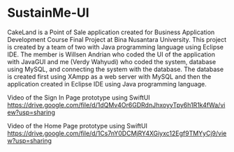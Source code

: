 # SustainMe-UI

CakeLand is a Point of Sale application created for Business Application Development Course Final Project at Bina Nusantara University. This project is created by a team of two with Java programming language using Eclipse IDE. The member is Willsen Andrian who coded the UI of the application with JavaGUI and me (Verdy Wahyudi) who coded the system, database using MySQL, and connecting the system with the database. The database is created first using XAmpp as a web server with MySQL and then the application created in Eclipse IDE using Java programming language. 

Video of the Sign In Page prototype using SwiftUI
https://drive.google.com/file/d/1dQMv4Or6GDRdnJhxoyyTpy6h1R1k4fWa/view?usp=sharing

Video of the Home Page prototype using SwiftUI
https://drive.google.com/file/d/1Cs7nY0DCMjRY4XGiyxc12Egf9TMYyCj9/view?usp=sharing
